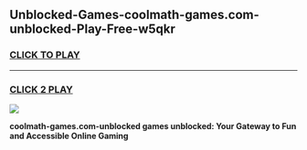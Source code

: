 
## Unblocked-Games-coolmath-games.com-unblocked-Play-Free-w5qkr
<h3>
<a href="https://premium76.site?title=coolmath-games.com-unblocked&ref=09A">CLICK TO PLAY</a></h3>
<hr>

<h3>
<a href="https://premium76.site?title=coolmath-games.com-unblocked&ref=09A">CLICK 2 PLAY</a>
  
</h3>

<a href="https://premium76.site?title=coolmath-games.com-unblocked&ref=09A"><img src="https://clearcache.store/games.png"></a>


**coolmath-games.com-unblocked games unblocked: Your Gateway to Fun and Accessible Online Gaming**
